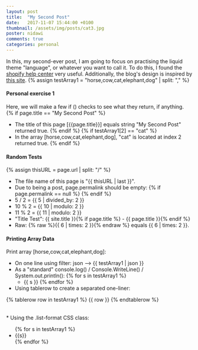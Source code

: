 ```yaml
---
layout: post
title:  "My Second Post"
date:   2017-11-07 15:44:00 +0100
thumbnail: /assets/img/posts/cat3.jpg
poster: nidawi
comments: true
categories: personal
---
```

In this, my second-ever post, I am going to focus on practising the liquid theme "language", or whatever you want to call it. To do this, I found the [shopify help center](https://help.shopify.com/themes/liquid) very useful. Additionally, the blog's design is inspired by [this site](https://www.webdesignerdepot.com/).
{% assign testArray1 = "horse,cow,cat,elephant,dog" | split: "," %}

#### Personal exercise 1
Here, we will make a few if () checks to see what they return, if anything.
{% if page.title == "My Second Post" %}
* The title of this page [{{page.title}}] equals string "My Second Post" returned true.
{% endif %}
{% if testArray1[2] == "cat" %}
* In the array [horse,cow,cat,elephant,dog], "cat" is located at index 2 returned true.
{% endif %}

#### Random Tests
{% assign thisURL = page.url | split: "/" %}
* The file name of this page is "{{ thisURL | last }}".
* Due to being a post, page.permalink should be empty: {% if page.permalink == null %}  {% endif %}
* 5 / 2 = {{ 5 | divided_by: 2 }}
* 10 % 2 = {{ 10 | modulo: 2 }}
* 11 % 2 = {{ 11 | modulo: 2 }}
* "Title Test": {{ site.title }}{% if page.title %} - {{ page.title }}{% endif %}
* Raw: 
{% raw %}{{ 6 | times: 2 }}{% endraw %} equals {{ 6 | times: 2 }}.

#### Printing Array Data
Print array [horse,cow,cat,elephant,dog]:
* On one line using filter: json --> {{ testArray1 | json }}
* As a "standard" console.log() / Console.WriteLine() / System.out.println():
{% for s in testArray1 %}
  * {{ s }}
{% endfor %}
* Using tablerow to create a separated one-liner:
<table> 
{% tablerow row in testArray1 %} 
{{ row }} 
{% endtablerow %} 
</table>  
* Using the .list-format CSS class: 
<ul>
{% for s in testArray1 %}
<li class="list-format">
{{s}}
</li>
{% endfor %}
</ul>